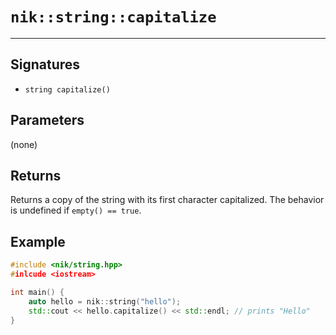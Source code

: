 # `nik::string::capitalize`

---

## Signatures
- `string capitalize()`

## Parameters
(none)

## Returns

Returns a copy of the string with its first character capitalized.
The behavior is undefined if `empty() == true`.

## Example

```cpp
#include <nik/string.hpp>
#inlcude <iostream>

int main() {
    auto hello = nik::string("hello");
    std::cout << hello.capitalize() << std::endl; // prints "Hello"
}
```
